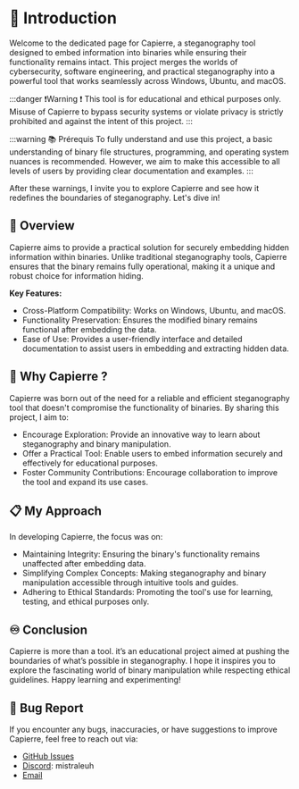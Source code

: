 
# 🏁 Introduction
Welcome to the dedicated page for Capierre, a steganography tool designed to embed information into binaries while ensuring their functionality remains intact. This project merges the worlds of cybersecurity, software engineering, and practical steganography into a powerful tool that works seamlessly across Windows, Ubuntu, and macOS.

:::danger ❗Warning ❗ This tool is for educational and ethical purposes only. Misuse of Capierre to bypass security systems or violate privacy is strictly prohibited and against the intent of this project.
:::

:::warning 📚 Prérequis To fully understand and use this project, a basic understanding of binary file structures, programming, and operating system nuances is recommended. However, we aim to make this accessible to all levels of users by providing clear documentation and examples.
:::

After these warnings, I invite you to explore Capierre and see how it redefines the boundaries of steganography. Let's dive in!

## 📖 Overview

Capierre aims to provide a practical solution for securely embedding hidden information within binaries. Unlike traditional steganography tools, Capierre ensures that the binary remains fully operational, making it a unique and robust choice for information hiding.

**Key Features:**
- Cross-Platform Compatibility: Works on Windows, Ubuntu, and macOS.
- Functionality Preservation: Ensures the modified binary remains functional after embedding the data.
- Ease of Use: Provides a user-friendly interface and detailed documentation to assist users in embedding and extracting hidden data.

## 🤨 Why Capierre ?

Capierre was born out of the need for a reliable and efficient steganography tool that doesn't compromise the functionality of binaries. By sharing this project, I aim to:
- Encourage Exploration: Provide an innovative way to learn about steganography and binary manipulation.
- Offer a Practical Tool: Enable users to embed information securely and effectively for educational purposes.
- Foster Community Contributions: Encourage collaboration to improve the tool and expand its use cases.

## 📋 My Approach

In developing Capierre, the focus was on:

- Maintaining Integrity: Ensuring the binary's functionality remains unaffected after embedding data.
- Simplifying Complex Concepts: Making steganography and binary manipulation accessible through intuitive tools and guides.
- Adhering to Ethical Standards: Promoting the tool's use for learning, testing, and ethical purposes only.

## ♾️ Conclusion

Capierre is more than a tool. it’s an educational project aimed at pushing the boundaries of what’s possible in steganography. I hope it inspires you to explore the fascinating world of binary manipulation while respecting ethical guidelines. Happy learning and experimenting!

## 🐞 Bug Report

If you encounter any bugs, inaccuracies, or have suggestions to improve Capierre, feel free to reach out via:

- [GitHub Issues](https://github.com/MisTraleuh/Capierre/issues)
- [Discord](https://discord.com/users/474143573928050710): mistraleuh
- [Email](mailto:mistraleuh@gmail.com)
